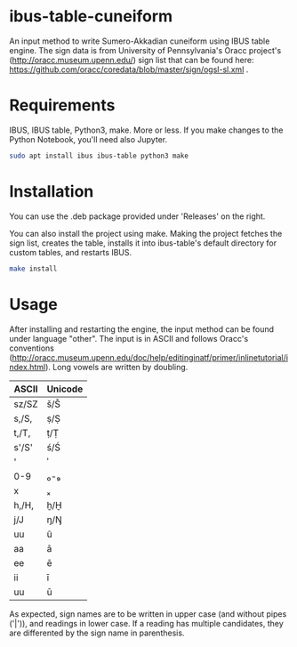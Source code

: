 # ibus-table-cuneiform

An input method to write Sumero-Akkadian cuneiform using IBUS table engine. 
The sign data is from University of Pennsylvania's Oracc project's (http://oracc.museum.upenn.edu/) sign list that can be found here: 
https://github.com/oracc/coredata/blob/master/sign/ogsl-sl.xml .

# Requirements

IBUS, IBUS table, Python3, make. More or less. If you make changes to the Python Notebook, you'll need also Jupyter.
```bash
sudo apt install ibus ibus-table python3 make
```

# Installation

You can use the .deb package provided under 'Releases' on the right.

You can also install the project using make.
Making the project fetches the sign list, creates the table, installs it into ibus-table's default directory for custom tables, and restarts IBUS.
```bash
make install
```

# Usage

After installing and restarting the engine, the input method can be found under language "other".
The input is in ASCII and follows Oracc's conventions (http://oracc.museum.upenn.edu/doc/help/editinginatf/primer/inlinetutorial/index.html).
Long vowels are written by doubling.

ASCII | Unicode
--- | ---
sz/SZ |	š/Š	
s,/S, |	ṣ/Ṣ
t,/T, |	ṭ/Ṭ
s'/S'|	ś/Ś
' |	ʾ 	
0-9 |	₀-₉ 	
x |	 ₓ 
h,/H, |	ḫ/Ḫ
j/J|	ŋ/Ŋ
uu|û
aa|ā
ee|ē
ii|ī
uu|ū

As expected, sign names are to be written in upper case (and without pipes ('|')), and readings in lower case.
If a reading has multiple candidates, they are differented by the sign name in parenthesis. 
